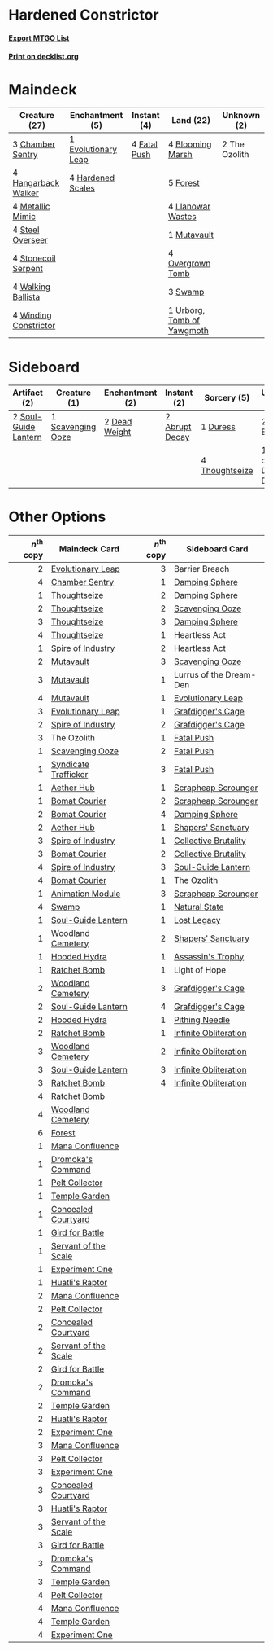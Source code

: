 # Hardened Constrictor

#### [Export MTGO List](../collection/Hardened%20Constrictor/Hardened%20Constrictor.txt)
#### [Print on decklist.org](http://decklist.org/?deckmain=4%09Blooming%20Marsh%0A3%09Chamber%20Sentry%0A1%09Evolutionary%20Leap%0A4%09Fatal%20Push%0A5%09Forest%0A4%09Hangarback%20Walker%0A4%09Hardened%20Scales%0A4%09Llanowar%20Wastes%0A4%09Metallic%20Mimic%0A1%09Mutavault%0A4%09Overgrown%20Tomb%0A4%09Steel%20Overseer%0A4%09Stonecoil%20Serpent%0A3%09Swamp%0A2%09The%20Ozolith%0A1%09Urborg,%20Tomb%20of%20Yawgmoth%0A4%09Walking%20Ballista%0A4%09Winding%20Constrictor&deckside=2%09Abrupt%20Decay%0A2%09Barrier%20Breach%0A2%09Dead%20Weight%0A1%09Duress%0A1%09Lurrus%20of%20the%20Dream%20Den%0A1%09Scavenging%20Ooze%0A2%09Soul-Guide%20Lantern%0A4%09Thoughtseize)
# Maindeck

|                                         Creature (27)                                          |                                       Enchantment (5)                                        |                                      Instant (4)                                      |                                              Land (22)                                              | Unknown (2) |
|------------------------------------------------------------------------------------------------|----------------------------------------------------------------------------------------------|---------------------------------------------------------------------------------------|-----------------------------------------------------------------------------------------------------|-------------|
|3 [Chamber Sentry](http://gatherer.wizards.com/Pages/Card/Details.aspx?multiverseid=452982)     |1 [Evolutionary Leap](http://gatherer.wizards.com/Pages/Card/Details.aspx?multiverseid=398573)|4 [Fatal Push](http://gatherer.wizards.com/Pages/Card/Details.aspx?multiverseid=423724)|4 [Blooming Marsh](http://gatherer.wizards.com/Pages/Card/Details.aspx?multiverseid=417816)          |2 The Ozolith|
|4 [Hangarback Walker](http://gatherer.wizards.com/Pages/Card/Details.aspx?multiverseid=420600)  |4 [Hardened Scales](http://gatherer.wizards.com/Pages/Card/Details.aspx?multiverseid=420769)  |                                                                                       |5 [Forest](http://gatherer.wizards.com/Pages/Card/Details.aspx?multiverseid=439860)                  |             |
|4 [Metallic Mimic](http://gatherer.wizards.com/Pages/Card/Details.aspx?multiverseid=423831)     |                                                                                              |                                                                                       |4 [Llanowar Wastes](http://gatherer.wizards.com/Pages/Card/Details.aspx?multiverseid=129627)         |             |
|4 [Steel Overseer](http://gatherer.wizards.com/Pages/Card/Details.aspx?multiverseid=222714)     |                                                                                              |                                                                                       |1 [Mutavault](http://gatherer.wizards.com/Pages/Card/Details.aspx?multiverseid=370733)               |             |
|4 [Stonecoil Serpent](http://gatherer.wizards.com/Pages/Card/Details.aspx?multiverseid=473197)  |                                                                                              |                                                                                       |4 [Overgrown Tomb](http://gatherer.wizards.com/Pages/Card/Details.aspx?multiverseid=405103)          |             |
|4 [Walking Ballista](http://gatherer.wizards.com/Pages/Card/Details.aspx?multiverseid=423848)   |                                                                                              |                                                                                       |3 [Swamp](http://gatherer.wizards.com/Pages/Card/Details.aspx?multiverseid=439858)                   |             |
|4 [Winding Constrictor](http://gatherer.wizards.com/Pages/Card/Details.aspx?multiverseid=423807)|                                                                                              |                                                                                       |1 [Urborg, Tomb of Yawgmoth](http://gatherer.wizards.com/Pages/Card/Details.aspx?multiverseid=383425)|             |


# Sideboard

|                                         Artifact (2)                                          |                                        Creature (1)                                        |                                    Enchantment (2)                                     |                                       Instant (2)                                       |                                       Sorcery (5)                                       |       Unknown (3)       |
|-----------------------------------------------------------------------------------------------|--------------------------------------------------------------------------------------------|----------------------------------------------------------------------------------------|-----------------------------------------------------------------------------------------|-----------------------------------------------------------------------------------------|-------------------------|
|2 [Soul-Guide Lantern](http://gatherer.wizards.com/Pages/Card/Details.aspx?multiverseid=476488)|1 [Scavenging Ooze](http://gatherer.wizards.com/Pages/Card/Details.aspx?multiverseid=420783)|2 [Dead Weight](http://gatherer.wizards.com/Pages/Card/Details.aspx?multiverseid=452817)|2 [Abrupt Decay](http://gatherer.wizards.com/Pages/Card/Details.aspx?multiverseid=456061)|1 [Duress](http://gatherer.wizards.com/Pages/Card/Details.aspx?multiverseid=14557)       |2 Barrier Breach         |
|                                                                                               |                                                                                            |                                                                                        |                                                                                         |4 [Thoughtseize](http://gatherer.wizards.com/Pages/Card/Details.aspx?multiverseid=438676)|1 Lurrus of the Dream Den|


# Other Options

|*n*<sup>th</sup> copy|                                         Maindeck Card                                         |*n*<sup>th</sup> copy|                                         Sideboard Card                                         |
|--------------------:|-----------------------------------------------------------------------------------------------|--------------------:|------------------------------------------------------------------------------------------------|
|                    2|[Evolutionary Leap](http://gatherer.wizards.com/Pages/Card/Details.aspx?multiverseid=398573)   |                    3|Barrier Breach                                                                                  |
|                    4|[Chamber Sentry](http://gatherer.wizards.com/Pages/Card/Details.aspx?multiverseid=452982)      |                    1|[Damping Sphere](http://gatherer.wizards.com/Pages/Card/Details.aspx?multiverseid=443101)       |
|                    1|[Thoughtseize](http://gatherer.wizards.com/Pages/Card/Details.aspx?multiverseid=438676)        |                    2|[Damping Sphere](http://gatherer.wizards.com/Pages/Card/Details.aspx?multiverseid=443101)       |
|                    2|[Thoughtseize](http://gatherer.wizards.com/Pages/Card/Details.aspx?multiverseid=438676)        |                    2|[Scavenging Ooze](http://gatherer.wizards.com/Pages/Card/Details.aspx?multiverseid=420783)      |
|                    3|[Thoughtseize](http://gatherer.wizards.com/Pages/Card/Details.aspx?multiverseid=438676)        |                    3|[Damping Sphere](http://gatherer.wizards.com/Pages/Card/Details.aspx?multiverseid=443101)       |
|                    4|[Thoughtseize](http://gatherer.wizards.com/Pages/Card/Details.aspx?multiverseid=438676)        |                    1|Heartless Act                                                                                   |
|                    1|[Spire of Industry](http://gatherer.wizards.com/Pages/Card/Details.aspx?multiverseid=423851)   |                    2|Heartless Act                                                                                   |
|                    2|[Mutavault](http://gatherer.wizards.com/Pages/Card/Details.aspx?multiverseid=370733)           |                    3|[Scavenging Ooze](http://gatherer.wizards.com/Pages/Card/Details.aspx?multiverseid=420783)      |
|                    3|[Mutavault](http://gatherer.wizards.com/Pages/Card/Details.aspx?multiverseid=370733)           |                    1|Lurrus of the Dream-Den                                                                         |
|                    4|[Mutavault](http://gatherer.wizards.com/Pages/Card/Details.aspx?multiverseid=370733)           |                    1|[Evolutionary Leap](http://gatherer.wizards.com/Pages/Card/Details.aspx?multiverseid=398573)    |
|                    3|[Evolutionary Leap](http://gatherer.wizards.com/Pages/Card/Details.aspx?multiverseid=398573)   |                    1|[Grafdigger's Cage](http://gatherer.wizards.com/Pages/Card/Details.aspx?multiverseid=278452)    |
|                    2|[Spire of Industry](http://gatherer.wizards.com/Pages/Card/Details.aspx?multiverseid=423851)   |                    2|[Grafdigger's Cage](http://gatherer.wizards.com/Pages/Card/Details.aspx?multiverseid=278452)    |
|                    3|The Ozolith                                                                                    |                    1|[Fatal Push](http://gatherer.wizards.com/Pages/Card/Details.aspx?multiverseid=423724)           |
|                    1|[Scavenging Ooze](http://gatherer.wizards.com/Pages/Card/Details.aspx?multiverseid=420783)     |                    2|[Fatal Push](http://gatherer.wizards.com/Pages/Card/Details.aspx?multiverseid=423724)           |
|                    1|[Syndicate Trafficker](http://gatherer.wizards.com/Pages/Card/Details.aspx?multiverseid=417674)|                    3|[Fatal Push](http://gatherer.wizards.com/Pages/Card/Details.aspx?multiverseid=423724)           |
|                    1|[Aether Hub](http://gatherer.wizards.com/Pages/Card/Details.aspx?multiverseid=417815)          |                    1|[Scrapheap Scrounger](http://gatherer.wizards.com/Pages/Card/Details.aspx?multiverseid=417804)  |
|                    1|[Bomat Courier](http://gatherer.wizards.com/Pages/Card/Details.aspx?multiverseid=417772)       |                    2|[Scrapheap Scrounger](http://gatherer.wizards.com/Pages/Card/Details.aspx?multiverseid=417804)  |
|                    2|[Bomat Courier](http://gatherer.wizards.com/Pages/Card/Details.aspx?multiverseid=417772)       |                    4|[Damping Sphere](http://gatherer.wizards.com/Pages/Card/Details.aspx?multiverseid=443101)       |
|                    2|[Aether Hub](http://gatherer.wizards.com/Pages/Card/Details.aspx?multiverseid=417815)          |                    1|[Shapers' Sanctuary](http://gatherer.wizards.com/Pages/Card/Details.aspx?multiverseid=435362)   |
|                    3|[Spire of Industry](http://gatherer.wizards.com/Pages/Card/Details.aspx?multiverseid=423851)   |                    1|[Collective Brutality](http://gatherer.wizards.com/Pages/Card/Details.aspx?multiverseid=414380) |
|                    3|[Bomat Courier](http://gatherer.wizards.com/Pages/Card/Details.aspx?multiverseid=417772)       |                    2|[Collective Brutality](http://gatherer.wizards.com/Pages/Card/Details.aspx?multiverseid=414380) |
|                    4|[Spire of Industry](http://gatherer.wizards.com/Pages/Card/Details.aspx?multiverseid=423851)   |                    3|[Soul-Guide Lantern](http://gatherer.wizards.com/Pages/Card/Details.aspx?multiverseid=476488)   |
|                    4|[Bomat Courier](http://gatherer.wizards.com/Pages/Card/Details.aspx?multiverseid=417772)       |                    1|The Ozolith                                                                                     |
|                    1|[Animation Module](http://gatherer.wizards.com/Pages/Card/Details.aspx?multiverseid=417767)    |                    3|[Scrapheap Scrounger](http://gatherer.wizards.com/Pages/Card/Details.aspx?multiverseid=417804)  |
|                    4|[Swamp](http://gatherer.wizards.com/Pages/Card/Details.aspx?multiverseid=439858)               |                    1|[Natural State](http://gatherer.wizards.com/Pages/Card/Details.aspx?multiverseid=407646)        |
|                    1|[Soul-Guide Lantern](http://gatherer.wizards.com/Pages/Card/Details.aspx?multiverseid=476488)  |                    1|[Lost Legacy](http://gatherer.wizards.com/Pages/Card/Details.aspx?multiverseid=417661)          |
|                    1|[Woodland Cemetery](http://gatherer.wizards.com/Pages/Card/Details.aspx?multiverseid=443136)   |                    2|[Shapers' Sanctuary](http://gatherer.wizards.com/Pages/Card/Details.aspx?multiverseid=435362)   |
|                    1|[Hooded Hydra](http://gatherer.wizards.com/Pages/Card/Details.aspx?multiverseid=470718)        |                    1|[Assassin's Trophy](http://gatherer.wizards.com/Pages/Card/Details.aspx?multiverseid=452902)    |
|                    1|[Ratchet Bomb](http://gatherer.wizards.com/Pages/Card/Details.aspx?multiverseid=370623)        |                    1|Light of Hope                                                                                   |
|                    2|[Woodland Cemetery](http://gatherer.wizards.com/Pages/Card/Details.aspx?multiverseid=443136)   |                    3|[Grafdigger's Cage](http://gatherer.wizards.com/Pages/Card/Details.aspx?multiverseid=278452)    |
|                    2|[Soul-Guide Lantern](http://gatherer.wizards.com/Pages/Card/Details.aspx?multiverseid=476488)  |                    4|[Grafdigger's Cage](http://gatherer.wizards.com/Pages/Card/Details.aspx?multiverseid=278452)    |
|                    2|[Hooded Hydra](http://gatherer.wizards.com/Pages/Card/Details.aspx?multiverseid=470718)        |                    1|[Pithing Needle](http://gatherer.wizards.com/Pages/Card/Details.aspx?multiverseid=129526)       |
|                    2|[Ratchet Bomb](http://gatherer.wizards.com/Pages/Card/Details.aspx?multiverseid=370623)        |                    1|[Infinite Obliteration](http://gatherer.wizards.com/Pages/Card/Details.aspx?multiverseid=398503)|
|                    3|[Woodland Cemetery](http://gatherer.wizards.com/Pages/Card/Details.aspx?multiverseid=443136)   |                    2|[Infinite Obliteration](http://gatherer.wizards.com/Pages/Card/Details.aspx?multiverseid=398503)|
|                    3|[Soul-Guide Lantern](http://gatherer.wizards.com/Pages/Card/Details.aspx?multiverseid=476488)  |                    3|[Infinite Obliteration](http://gatherer.wizards.com/Pages/Card/Details.aspx?multiverseid=398503)|
|                    3|[Ratchet Bomb](http://gatherer.wizards.com/Pages/Card/Details.aspx?multiverseid=370623)        |                    4|[Infinite Obliteration](http://gatherer.wizards.com/Pages/Card/Details.aspx?multiverseid=398503)|
|                    4|[Ratchet Bomb](http://gatherer.wizards.com/Pages/Card/Details.aspx?multiverseid=370623)        |                     |                                                                                                |
|                    4|[Woodland Cemetery](http://gatherer.wizards.com/Pages/Card/Details.aspx?multiverseid=443136)   |                     |                                                                                                |
|                    6|[Forest](http://gatherer.wizards.com/Pages/Card/Details.aspx?multiverseid=439860)              |                     |                                                                                                |
|                    1|[Mana Confluence](http://gatherer.wizards.com/Pages/Card/Details.aspx?multiverseid=409573)     |                     |                                                                                                |
|                    1|[Dromoka's Command](http://gatherer.wizards.com/Pages/Card/Details.aspx?multiverseid=394558)   |                     |                                                                                                |
|                    1|[Pelt Collector](http://gatherer.wizards.com/Pages/Card/Details.aspx?multiverseid=452891)      |                     |                                                                                                |
|                    1|[Temple Garden](http://gatherer.wizards.com/Pages/Card/Details.aspx?multiverseid=405112)       |                     |                                                                                                |
|                    1|[Concealed Courtyard](http://gatherer.wizards.com/Pages/Card/Details.aspx?multiverseid=417818) |                     |                                                                                                |
|                    1|[Gird for Battle](http://gatherer.wizards.com/Pages/Card/Details.aspx?multiverseid=452762)     |                     |                                                                                                |
|                    1|[Servant of the Scale](http://gatherer.wizards.com/Pages/Card/Details.aspx?multiverseid=394687)|                     |                                                                                                |
|                    1|[Experiment One](http://gatherer.wizards.com/Pages/Card/Details.aspx?multiverseid=405219)      |                     |                                                                                                |
|                    1|[Huatli's Raptor](http://gatherer.wizards.com/Pages/Card/Details.aspx?multiverseid=461127)     |                     |                                                                                                |
|                    2|[Mana Confluence](http://gatherer.wizards.com/Pages/Card/Details.aspx?multiverseid=409573)     |                     |                                                                                                |
|                    2|[Pelt Collector](http://gatherer.wizards.com/Pages/Card/Details.aspx?multiverseid=452891)      |                     |                                                                                                |
|                    2|[Concealed Courtyard](http://gatherer.wizards.com/Pages/Card/Details.aspx?multiverseid=417818) |                     |                                                                                                |
|                    2|[Servant of the Scale](http://gatherer.wizards.com/Pages/Card/Details.aspx?multiverseid=394687)|                     |                                                                                                |
|                    2|[Gird for Battle](http://gatherer.wizards.com/Pages/Card/Details.aspx?multiverseid=452762)     |                     |                                                                                                |
|                    2|[Dromoka's Command](http://gatherer.wizards.com/Pages/Card/Details.aspx?multiverseid=394558)   |                     |                                                                                                |
|                    2|[Temple Garden](http://gatherer.wizards.com/Pages/Card/Details.aspx?multiverseid=405112)       |                     |                                                                                                |
|                    2|[Huatli's Raptor](http://gatherer.wizards.com/Pages/Card/Details.aspx?multiverseid=461127)     |                     |                                                                                                |
|                    2|[Experiment One](http://gatherer.wizards.com/Pages/Card/Details.aspx?multiverseid=405219)      |                     |                                                                                                |
|                    3|[Mana Confluence](http://gatherer.wizards.com/Pages/Card/Details.aspx?multiverseid=409573)     |                     |                                                                                                |
|                    3|[Pelt Collector](http://gatherer.wizards.com/Pages/Card/Details.aspx?multiverseid=452891)      |                     |                                                                                                |
|                    3|[Experiment One](http://gatherer.wizards.com/Pages/Card/Details.aspx?multiverseid=405219)      |                     |                                                                                                |
|                    3|[Concealed Courtyard](http://gatherer.wizards.com/Pages/Card/Details.aspx?multiverseid=417818) |                     |                                                                                                |
|                    3|[Huatli's Raptor](http://gatherer.wizards.com/Pages/Card/Details.aspx?multiverseid=461127)     |                     |                                                                                                |
|                    3|[Servant of the Scale](http://gatherer.wizards.com/Pages/Card/Details.aspx?multiverseid=394687)|                     |                                                                                                |
|                    3|[Gird for Battle](http://gatherer.wizards.com/Pages/Card/Details.aspx?multiverseid=452762)     |                     |                                                                                                |
|                    3|[Dromoka's Command](http://gatherer.wizards.com/Pages/Card/Details.aspx?multiverseid=394558)   |                     |                                                                                                |
|                    3|[Temple Garden](http://gatherer.wizards.com/Pages/Card/Details.aspx?multiverseid=405112)       |                     |                                                                                                |
|                    4|[Pelt Collector](http://gatherer.wizards.com/Pages/Card/Details.aspx?multiverseid=452891)      |                     |                                                                                                |
|                    4|[Mana Confluence](http://gatherer.wizards.com/Pages/Card/Details.aspx?multiverseid=409573)     |                     |                                                                                                |
|                    4|[Temple Garden](http://gatherer.wizards.com/Pages/Card/Details.aspx?multiverseid=405112)       |                     |                                                                                                |
|                    4|[Experiment One](http://gatherer.wizards.com/Pages/Card/Details.aspx?multiverseid=405219)      |                     |                                                                                                |

